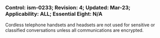 ### Control: ism-0233; Revision: 4; Updated: Mar-23; Applicability: ALL; Essential Eight: N/A
<p>Cordless telephone handsets and headsets are not used for sensitive or classified conversations unless all communications are encrypted.</p>
